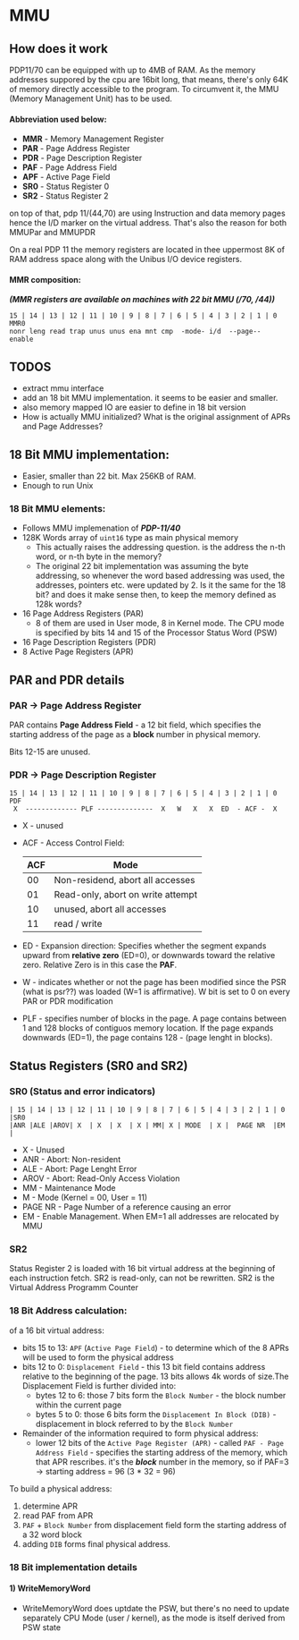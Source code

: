 # MMU 

## How does it work
PDP11/70 can be equipped with up to 4MB of RAM.
 As the memory addresses suppored by the cpu are 16bit long,
that means, there's only 64K of memory directly accessible to the program.
To circumvent it, the MMU (Memory Management Unit) has to be used.

#### Abbreviation used below:
* __MMR__ - Memory Management Register
* __PAR__ - Page Address Register
* __PDR__ - Page Description Register
* __PAF__ - Page Address Field
* __APF__ - Active Page Field
* __SR0__ - Status Register 0 
* __SR2__ - Status Register 2

on top of that, pdp 11/(44,70) are using Instruction and data memory pages
hence the I/D marker on the virtual address. 
That's also the reason for both MMUPar and MMUPDR

On a real PDP 11 the memory registers are located in thee uppermost 8K of RAM address space along with the Unibus I/O device registers.

#### MMR composition:
___(MMR registers are available on machines with 22 bit MMU (/70, /44))___
```
15 | 14 | 13 | 12 | 11 | 10 | 9 | 8 | 7 | 6 | 5 | 4 | 3 | 2 | 1 | 0 MMR0
nonr leng read trap unus unus ena mnt cmp  -mode- i/d  --page--   enable
```


## TODOS
- extract mmu interface
- add an 18 bit MMU implementation. it seems  to be easier and smaller.
- also memory mapped IO are easier to define in 18 bit version
- How is actually MMU initialized? What is the original assignment of APRs and Page Addresses?


## 18 Bit MMU implementation:
* Easier, smaller than 22 bit. Max 256KB of RAM.
* Enough to run Unix

### 18 Bit MMU elements:
* Follows MMU implemenation of ___PDP-11/40___
* 128K Words array of `uint16` type as main physical memory
    * This actually raises the addressing question. is the address the  n-th word, or n-th byte in the memory?
    * The original 22 bit implementation was assuming the byte addressing, so whenever the word based addressing was used, the addresses, pointers etc. were updated by 2. Is it the same for the 18 bit? and does it make sense then, to keep the memory defined as 128k words?
* 16 Page Address Registers (PAR)
    * 8 of them are used in User mode, 8 in Kernel mode. The CPU mode is specified by bits 14 and 15 of the Processor Status Word (PSW)
* 16 Page Description Registers (PDR)
* 8 Active Page Registers (APR)

## PAR and PDR details
### PAR -> Page Address Register
PAR contains __Page Address Field__ - a 12 bit field, which specifies the starting address of the page as a __block__ number in physical memory.

Bits 12-15 are unused.

### PDR -> Page Description Register
```
15 | 14 | 13 | 12 | 11 | 10 | 9 | 8 | 7 | 6 | 5 | 4 | 3 | 2 | 1 | 0 PDF
 X  ------------- PLF --------------  X   W   X   X  ED  - ACF -  X     
```
* X - unused
* ACF - Access Control Field:

    | ACF | Mode |
    |-----|------|
    | 00  | Non-residend, abort all accesses |
    | 01  | Read-only, abort on write attempt|
    | 10  | unused, abort all accesses|
    | 11  | read / write|
* ED - Expansion direction: Specifies whether the segment expands upward from __relative zero__ (ED=0), or downwards  toward the relative zero. Relative Zero is in this case  the __PAF__.
* W - indicates whether or not the page has been modified since the PSR (what is psr??) was loaded (W=1 is affirmative).
W bit is set to 0 on every PAR or PDR modification
* PLF - specifies number of blocks in the page. A page contains between 1 and 128 blocks of contiguos memory location. If the page expands downwards (ED=1), the page contains 128 - (page lenght in blocks).

## Status Registers (SR0 and SR2)
### SR0 (Status and error indicators)
```
| 15 | 14 | 13 | 12 | 11 | 10 | 9 | 8 | 7 | 6 | 5 | 4 | 3 | 2 | 1 | 0 |SR0
|ANR |ALE |AROV| X  | X  | X  | X | MM| X | MODE  | X |  PAGE NR  |EM |
```
* X   - Unused
* ANR - Abort: Non-resident
* ALE - Abort: Page Lenght Error
* AROV - Abort: Read-Only Access Violation
* MM - Maintenance Mode
* M - Mode (Kernel = 00, User = 11)
* PAGE NR - Page Number of a reference causing an error
* EM - Enable Management. When EM=1 all addresses are relocated by MMU

### SR2
Status Register 2 is loaded with 16 bit virtual address at the beginning of each instruction fetch. SR2 is read-only, can not be rewritten. SR2 is the Virtual Address Programm Counter


### 18 Bit Address calculation:
of a 16 bit virtual address:
* bits 15 to 13: `APF` (`Active Page Field`) - to determine which of the 8 APRs will be used to form the physical address
* bits 12 to 0: `Displacement Field` - this 13 bit field contains address relative to the beginning of the page. 13 bits allows 4k words of size.The Displacement Field is further divided into:
    * bytes 12 to 6: those 7 bits form the `Block Number` - the block number within the current page
    * bytes 5 to 0: those 6 bits form the `Displacement In Block (DIB)` - displacement in block referred to by the `Block Number`
* Remainder of the information required to form physical address:
    * lower 12 bits of the `Active Page Register (APR)` - called `PAF - Page Address Field` - specifies the starting address of the memory, which that APR rescribes. it's the ___block___ number in the memory, so if PAF=3 -> starting address = 96 (3 * 32 = 96)

To build a physical address:
1) determine APR
2) read PAF from APR
3) `PAF` + `Block Number` from displacement field form the starting address of a 32 word block
4) adding `DIB` forms final physical address.


### 18 Bit implementation details
#### 1) WriteMemoryWord
* WriteMemoryWord does uptdate the PSW, but there's no need to update separately CPU Mode (user / kernel), as the mode is itself derived from PSW state